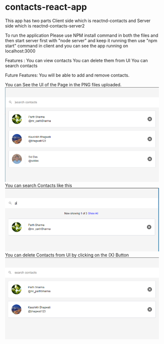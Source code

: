 # contacts-react-app

This app has two parts 
Client side which is reactnd-contacts and 
Server side which is reactnd-contacts-server2

To run the application Please use NPM install command in both the files
and then start server first with "node server" and keep it running 
then use "npm start" command in client and you can see the app running on localhost:3000

Features : 
You can view contacts
You can delete them from UI
You can search contacts

Future Features: 
You will be able to add and remove contacts.

You can See the UI of the Page in the PNG files uploaded.
![UI](https://github.com/Mr-ParthSharma/contacts-react-app/blob/main/1.PNG)
You can search Contacts like this 
![UI](https://github.com/Mr-ParthSharma/contacts-react-app/blob/main/2.PNG)
You can delete Contacts from UI by clicking on the (X) Button 
![UI](https://github.com/Mr-ParthSharma/contacts-react-app/blob/main/3.PNG)
